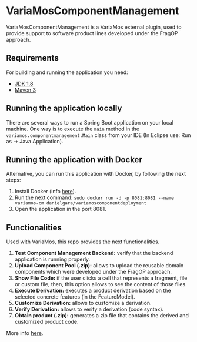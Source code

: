 # VariaMosComponentManagement

VariaMosComponentManagement is a VariaMos external plugin, used to provide support to software product lines developed under the FragOP approach.

## Requirements

For building and running the application you need:

- [JDK 1.8](http://www.oracle.com/technetwork/java/javase/downloads/jdk8-downloads-2133151.html)
- [Maven 3](https://maven.apache.org)

## Running the application locally

There are several ways to run a Spring Boot application on your local machine. One way is to execute the `main` method in the `variamos.componentmanagement.Main` class from your IDE (In Eclipse use: Run as -> Java Application).

## Running the application with Docker

Alternative, you can run this application with Docker, by following the next steps:

1. Install Docker (info [here](https://docs.docker.com/get-docker/)).
2. Run the next command:
`sudo docker run -d -p 8081:8081 --name variamos-cm danielgara/variamoscomponentdeployment`
3. Open the application in the port 8081.

## Functionalities

Used with VariaMos, this repo provides the next functionalities.

1. **Test Component Management Backend:** verify that the backend application is running properly.
2. **Upload Component Pool (.zip):** allows to upload the reusable domain components which were developed under the FragOP approach.
3. **Show File Code:** if the user clicks a cell that represents a fragment, file or custom file, then, this option allows to see the content of those files.
4. **Execute Derivation:** executes a product derivation based on the selected concrete features (in the FeatureModel).
5. **Customize Derivation:** allows to customize a derivation.
6. **Verify Derivation:** allows to verify a derivation (code syntax).
7. **Obtain product (.zip):** generates a zip file that contains the derived and customized product code.

More info [here](https://github.com/danielgara/VariaMos/wiki/External-Plugins-%E2%80%90-Fragment%E2%80%90oriented-programming-(FragOP)).
